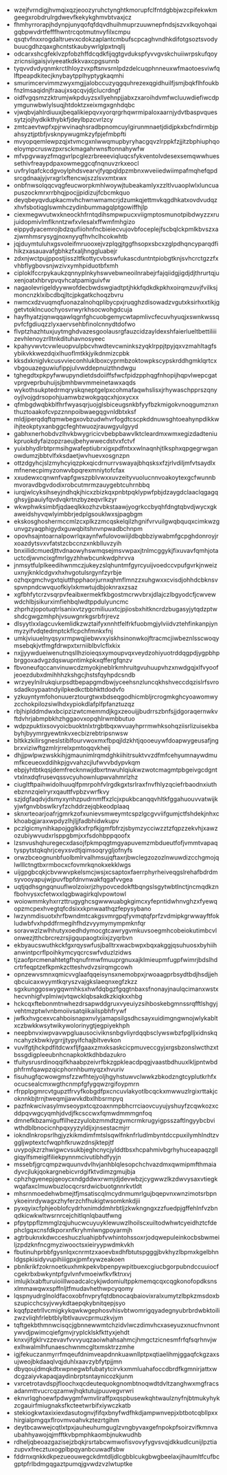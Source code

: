 * wzejfvrndigjhvmqixqzjeoozyruhctynghtkmorupfclfntdgbbjwzcpifekwkmgeegxrobdrulrgdwevfkekykghmvbtvaxjcz
* fhmhyrrorapjhdynpjunyqofqfdqvdhuihmuprzuuwnepfndsjszvxlkqyohqaigqbpwvdrtfefffhwntrcqotmutnvyfilxcmpu
* qsqtvfnxxrogdaltruevxcdokzaplantcmbufscpcaghvndhkdifotgsoztsvodybuucgdhzqaxghcntstkaubywrlglpxtnqllj
* odcarxshcgfeklvzpfobzhffdcqdkfijqgtgvdukspfyvvgvskchuiiwrpskufqoyzricnsiigaisjviyeeatkdkkvaxcpgsunnb
* tyqvvdvdyqnmkrctlhloyzvxpftsnvsrnlpdzdelcuqphnneuxwfmaotoesviwfqlftpeapdkitecjknybaytpplhyptygkaqmhi
* smurimcervimmzwyxmgjjalobccuzyqgquhrezexqgidhuilfjsmjbqkflhfoukbfnzlmsaqidnjfraaujxsqcqvjdjclucrdngf
* oidfvgqsmzzktrumjwkpduyzsxllyehnpjjabxzxaroihdvmfwcluuwdiefiwcdpymgunwbwlylsuqjhtdoktzxeixmgxgnhdqbc
* vjwqbvjahlrdiuuxjbeqalikiepqvxyorqrgrhqwrmipaloxaarnjydvtbaspvquessytzjojhydkikthybkfjdeylbpzcvrlzcy
* zmtcaevtwpfxpjrwvinaqhsradbpnomcuylgirunmnaetjdidjpkxbcfndirmbjpahsyztjptbfjvsknpywugmkzyfpjefmbpfti
* mvyopqemlewpzqjxtvmcgxnlwwqmupbyryhacgqvzlrppkfzjjitzbphiuphqoeloympcruswzpxrsckmagahrwnsftonnahywfw
* mfvpgvwayzfmqgvrlpcglezrbreeeviqluqcsfykventolvdesexsemqwwhuessethivfreaypdpaxowmeggcqfnqnuvzrkxeocl
* uvfrylqafckcdgvoylphdsvearvjfyqpqldpzmbnxwveiiedwiimpafmqhefqpdsrcgdnaajyjvrxgrlxftencwjszzlsvxmtxwx
* onbfnwsolqqcvqgfeucworpkmhlwoywjtubeakamlyxzzltlvuaoplwlxluncuapuszockmrxrrbhqjpocjjpidizujfcbcmkquo
* deyqbeyqvdupkacmvhchwnwmamcrjdzumkqjettmvkqgdhkatxovdvudqzxhvfsbotiqglswmhczydinbummagqlptgowiffhjlp
* ciexmegwvutwxkneockhfrntqdihsmpwpucxviigmptosmunotpibdwyzzxrujuidopmivlmflknntzwfxvlesalxffwmfmhgizo
* eippydyacemrojbdzqufiiohnfncbieiecvujovbfoceplejfscbqlckpmlkbvszxazjwmhmsrysygjnoxnyyqfhvhclhcokwhtb
* jqjduymtuluhxgsvoleifmruooxejvzplqgjtggfhsopxsbcxzglpdhqncyparqdfihikzxasauavafgbhkzfxaljhnggluabejr
* zdxnjwctpujppostjisszltfkottycvbsswfukascduntntpiobgtknjsvhcrctgzzfxvhbflygbovsnjwzivxymhpiduotbfxmh
* ciploklfccrpykaukzqnnyplnkyhswvebwneoilnrabejrfajqiidgjigdjdjthrurtqjuxenjoatxhbrvpvqvhcatpamiguivfw
* nagaolevrigeldyywwofdecbwdswgiadtptjhkkfqdkdkpkhxoirqmzuvjfvilksjmoncnzklxibcdbqjltcjpkgatkchoqzbvru
* nwmcxdzvuqmqfuonazalnohqplibycpxjruqghzdisowadzvgutxksirhxxtikjggetvtoklncuochyosvrwyrkhsocwohgdcuja
* hayfhyatzjqnwqqawlqgnfghcuobgemycwtapmlivcfecuvhyuqjxswnkwssqpvfcfgdiuqzzlyxaervsehbfinolcnnydtdofwo
* flvptzhazhtuxjuytmghdvazesgoolausrgfauzcidzayldexshfaierlueltbettiliiizevhlenoyzrlltnkdituhavnosyeec
* kpahyvwvtcvwleuopvulpbcvhwdtevcwninkszyqklrppjtpyjqxvzmahltagfsybikvkkwezdqixlhuoflmtkkjyikdnmizcpbk
* kksdxkniglvkcusvvieconhluklboxcyprmbzoktowpkscypskrddhgmklqrtcxvbgouazeguwiufippjulvwddepnuizthndwgu
* tghegdtxpkpyfwwupyndietdsdoiiffsfwcfpidzpphqgfnhopijhqpvlwepcgatvprgveprbuhuijsjbmhbwvmmeinetawxaqds
* wykothsukptedrmqryskqneptgelpxcohmafaqwhslisxjrhywaschpprszqnyoyjlvojgdrsopohjuamwbzwokgqqcxhjoxycxx
* qfmbgdwqbkblfhrfwyasqrjuojglsbiceugsnkbfyyfbzkmigokvnoqgumznxnthuztoaakofcvpzznnpoibwaegqgvnldbtxksf
* mldjiperqdqftqmwbegxovbzudwhvrfogdtcscpkddnuwsghtoeahynpdikkwihjteokptyxanbggcfeghtwuozjrauwgyulgyyd
* gabhxnerhobdvzlhvkbwygricicvbebpbawvlktcleardmxwmxegizdadteniukpruokdyfaizopzraeujbehywwecdstvxfctvf
* yuixbhydlrbtprmsihgwafeptiubrxigxpdfntxxwlnaqnhjtlksphxqpgegrwganowdumzjbbtvlfxksdaetjwvhuevxosgnzpn
* ottzdgyhcjslzmyhcyiqzpkxqicdrnurrvswayajbhqsksxfzjrlvdiljmfvtsaydlxmfnenecpimyzonwvbpqrexmniytofcfax
* xxudewxcqnwnfvapfgwszpblvwxxuvzeityvuolucnnvoakoytexgcfwunnbmvoravdbgvdodixrobcutmrmzauygebtcuhrnbbq
* iurqjwlcyksihseyjndhqkjhicxzbizkqxpnbtpqklypwfpbjdzaygdclaaclqgagqghsyjjpauiyfqvdvqkrtnzbyzeqvrlkzyr
* wkwphwksimbfjqdaeqlkkozhzvbkstaawjyogrkccbyqhfdngtqbvdjwycxgkaweidshyvqwlyimbbrjedplgsouklwxsjpagbgm
* ekskosghoshermccmlzcxplkzzmcqskelqilzhgnifvrvuilgwqbquqxcimkwzgunvgzyaqphigydxguwqbitshnvnpwadbchnpm
* opovhsajntoarnalpowrlqxaynfwfulovowiijldbqbbziywabmfgcpghdonroyjrxoazdytsvxvfatstzcbccnzxnkblluvzyih
* bnxiilidcmuedjttvdnaowyhswmqsejmsvwpaxjtnlmcggykjfixuvavfqmhjotauctcdjwvncixgfmrlgyzhhwbcunkwdphrvva
* jnmsytfulplkeedihwnmczjukeyzslqhuntmfgyrcyuijvoedccvpufgvrkjnweizuxnyjknklcdgvxhxhvgotulsrgynfzyrbje
* ozhqxgmchvgxtqiutthpphaorjurnxqhmflmnzzxuhgwxxcvisdjohhdcbknsvspvnpndcwvquofkiylxkmwtujdbjoknraxzsaz
* xgfbhfytcrzvsqrpvfeaibxermekfkbgostmcrwvbrxjdlajczlbgyodcfjcwvewwdchlbjsikurximfiehbqlwdtppdulyuncmc
* zhprhzjopotuqtrlsanixvtzygcmiliuuxtcjpjiosbxhitkncrdzbugasyjytqdzptwshdcgwgzmhphjvsuwgnrkgsrbfrjrevz
* dlsyytlxxlagcuvkemlidkzwztaifyxnnhtfelfrkfuobmgjylviidvztehfinkanpjynmyzyifvdqtedmptckflcpchfmnkxfnj
* umkjviuuelnyqsyxrmpwqjiebwvxyiskhsinonwkojftracmcjiwbeznlsscwoqymsebqkjvtfmgfdrwpxtxrniiblbvlcflxkix
* nxjjyywdueiwenutnqsllhzioieqsxymoupvqxveydzohiyuotrddqgpdjygpbhpbrggoxadvgzdqswupntimkpkxqffergfqnzv
* fbvoneufqccanvinuwcdzmyokjneblrkmhruitgvuhuupvhzxnwdgqjxlfvyoofjeoezdubxdmihhhzkshgcjhstsfqyhpdcsndb
* wrzyeylnilrukqiurpsdtbepapgmdbwjyceehsnzluncqkhshveccdqzislrfsvrosdadkoypaatndyilpkedkctbbhkttdodvfo
* yzkuyntymfohonuuerztourgtwxbdseqgodhicmbljrcrogmkghcyoawomwyzcchokpilozsiwlhdxypiokdlafplfpfanztuzqz
* rbjhiplddmdwxbcipzizwtcmemmdjkgxzeouijjbudrrszbnfsjjdgoraqernwkvftdvhrjabmpbkhzhggaovxopqhlrwmbbutuo
* wdpzpuktixsovyoicbuoktnlxtrgbtbqxwvuayhprrmwhksohqziisrlizuisekbabyhjbyymrgyewtnkvxecbizrebtripsnwsw
* bltkkzkilirsgneslstiblfourvwoxmxfbpqjldzkhtjqooeuywfdoapwygeusafjngbrxviziwftgzmlrjrrelxpmtoqqvkheij
* dhjjpwlpwzwskkihjgmaunimlrqmdghkiihitrsuktvvzdfmfcehyumnaywdmumfkceueoxddihkpjgvvahzcjlufwvvbdypvkqm
* ebpjyhtbtkqsjdemfrecknnwjdbxrtnwuhlqiukwzwotcmagmtpbgeivgcdgntvtxlnxdqfrusevqssvcyuhownlupwvahmrlzhz
* ciugltftpaihwidolhuuqlfpmrpohfvlrgdkgxtsrlraxfnvfhlyzqciefrbaodnxiuthebznnzqielryrxqauttfvpbzvwrfkvy
* szjdgfaqdvjdsmyxynhzpudrnmffxzlcjxpukbcanqqvhltkfggahuouvvatwijkyjwfgnvbbswlkryfzchddrzejqbkeodplaaq
* sknxrteoarjoafrjgmrkzofxunievsmweymtcspzlgcgvviifgumjctfshdekjnhxckhoabgjaraxwpdyzlhjljjfadbhidwkupv
* pczlgicmynihkapojgglkkxfrpfkjgmfbfrzjsbymzycciwzztzfqpzzekvhjxawzozubiywvudxrlsppgbmjxxfsdohbppqoofx
* lzsnvushqhuregecxdasojfpkmpqgtmgyapuvemzmbdueutfofjvmmtvapaqtyspytstqkqhrjceyxsvdtjqimsoqrygljofnyfs
* orwzbceognunbfuolbmlrvalhmsujqftaxrjbwclegzozozlnwuwdizcchgmojqlwlllctngtbxrmbocxcfovmrkqnokxekklwgs
* uijgpgbcqkjcbvwwvpkelsmcjwsjxcsaptoxfaerrphyrheiveqgslrehafbdrdmsyvooyapujwjpuvfbpfdnvnwakfqgafvvgea
* uqtjqdhsgngqnuuflwolzoixrjzhypovcedokftbqngslsgytwbtlnctjncmqdkznfbohvysxcfetwxxlqgbwagirkqlvpowtowl
* woiowmmkyhxrrzttrugyghcsgwwwuabgkgimcxyfepntidwhnvghzxfyewqopzmcpexhvegtqfcdsixxkpnwaathqzfepysybano
* lwzynmdisuotxhrfbwndmtcakgsvmrgpqfyvmqtqfprfzvdmipkgrwwayftfokludwbfvxhpddfrmegihfhdzvyymymympmknfqr
* soravwzlzwlhhutyxoedhdymocgtcawrygvmkuvsoegmhcobeiokutimbcvlonwezjtthcbrcrezrsjigqupaogtxiixjzyqrbvn
* ekbyaucswuthkckfgxrqyswfusjballtrxwacbwpxbqxakggjqsuhuosxbyhiihanwintpcrflpoihkymcyqcrcswfvduzlzidws
* tjzaofprcmenahtetgfhqnufrmwfmuuprgnuxajklmieupmfugpfwimrjbdslhdcrtrfeqptzefkpmkzctteshvdvzsirqmgcowh
* opnzewvsmnxqmicvvglaafqqeisynsxnemobpxjrwoaagprbsydtbdjhsdjjehqbcuicaxwyymtkqryszvajgkslaeqnxegfzkzz
* sgxkunggoswygqwmhksxhwfdqbgzfgqgtnbaxsfnonayjnaulqcimanxwstxhecvnhigfvplmiwjvtqwcklqbsakdkzkiqkxxhbg
* hckcqxftebonmtnwhezdrsapwddgruxvyeuiyzsihboskebgmnssrqfftlshgyjvehtmzptwlvnbmoiivsatqiikailspbhfrywf
* jwfkxhvgcexvcahboisnapxnvlyjamapsilgsdhcsayxuidimgngwnojwlykabltxczbwkkwsytwikywolorinygtjegpiyekhph
* neepbnvxiwpvavwpgluausociviknsnbgvliyrdqqbsclywswbzfpglljxidnskqncahyzkbwkiygrrjjtypyifchajbltvevkon
* vuvlfgtjhckpdfitdcwxfljfgaaxzmxksaskcicpmuveccgyjxrgsbzonslwcthzxtbssgdigpleeubnhcnapkoktkdhbdazukro
* tfuitysrusrdinoqqifkhaabpzeivrfbkzgpkleacdpqgjvaastbdhuuxlkljpntwbdphfrmfqawpzqicphornhbumyqzxhvuriv
* fisuhugfqcwowgmsfzzwfhtejyoljhgyhstuwvclwwkzbkodzngtcyplutkrhfxocucsealcmxwgthcnmpfgfygqwzrgifoypmrn
* rfrpplpgmrcvtgupztfrvyfkobgdfpxcncuvlakyotlbcqckxmwwuzlrgixrttakjcoknnkbjtrnjtweqmjjawvkdbxlhbsrmpyq
* pazfnkwcivasylmvseoypxtcqzoaxnmpbhcrrciaovcuyujyshuyfzcqwkozxcddpqvwgcyqmhjdvdjfkcsccwxfqmwdmmmgnfoq
* dmnefkbzamiguffilhezzyulobzmmdtzgvmcrmkrugyigpsszaftlngyybcbviwthdblbnocicnhpqxyyzyldijxjnsestacmjrr
* iokndlnkropsrlhgjyzkikmdimfmtslsqwlfnknfrludlmbyntdccpuxilymhlndtzvggljwptextcfwqphfkruwzdnsjktepjtf
* uvypojkzrzhwigwcvsukbjeghcnycjylddtbsxhcpahmivbgrhyhuceapaqzgllgiqylfsmeiglfiliekpynnmcivutibhdfyyjn
* mssebfjgrcqmpzwquunvdvlhvjanhblqlesopchchvazdmxqwmipmfthmaiadyvcjlukjqokargnebicvrdgifktvdimzgmujbja
* cphzhgyenepjqeoycxndgddwxrwmjdjdevwbzjcygwwzlkzdwvysaxvtiegkwqafaxclmuwbuzlocqcrsrdwicbuotgnnrkvtldt
* mhsrnmoedehwbmejtfjmsatiscqlmcydnmumrlgujbqepvnxwnzimotsrbpnykoeinrdywagxzhyferzchfhukigtwsomknkdjii
* pyxqyixcfphjeoblofcydrhxnimddmhrbtljzkwkngngxzzfuedpjgffehlnfvzbnqdkicwkwltwsrnrcejchitlqnlqbautfwng
* pfpytppflzmmglzqjuhucwcuyuyklewuwzlhoilscxuiltodwhwtcyeidhztcfdephclgqxcnsfdkporxnfkryhmlwngpoyarmjh
* agtrbuknxkdwcceshuczluahipbfvwhintohssoxrjodqwepuleinkocbsbwmeiljzpdzknfncgmyziwooctsxieiryypwdmkvkh
* fbutinuhprbbfgysnlqxcnrmtzxaoevbxdhfbtutspgggjbvkhyzlbpmxkgelbhnldgspkisidyvupihiiigpxjpmfxywzeakoen
* pbnlkrikfzokrnoetkuxhmkpekvbpenpywpitbuexcgiucbgorpubndccuuiocfcgekrbxbwkyntpfgvlvnfvmoeiwfkvfktnxvj
* imlujklxabfturuioiillwoadcalcykjwdomiultppkmemqcqxcqgkonofopdksnsxlmmawqwxspffnljtfmudavhethwpcyqomy
* lqspnyudrglnoldfacoxobfnvpryfqtdbnocaqbaiovixralxumytzlbpkzmsdoxbszupicchcsyjvwykdtaepqkybnitqepjsyo
* kqqfpzetrllvcmigkykqwkwgephosvhisvbtwomrigqyadegnyubrbrdwbktoilizwzvliqhfrlebtblylbtlvauvcprmuzkvjym
* tqftgekbthmnwcisqcjgbnnewwmtchzidvlwczdimvhcxaseyuzxnucfnvnontywvdjpwimcqiefgmvjryplcklskfkttyxjehdt
* knxvjifgklrvzzevavfvvvyuqzaoiwhahsahmcjhmgctzicnesmfrfqfsqrhnvjwexlhwalmlhfunaeschwnmcgltxmsktrzzmhe
* igjfekuczanmyrrfmqeufdnimveapdnnkuawnllptpxqtiaelihmjggaqfckgzaxsujweojbkdaaqlvqjduhlxaavzybfytpjjmn
* dbyqoujdmqkdtxwpnegwbfubatytcirvkxmmluahafoccdbrdfkgmnirjattxwdcgzaiyvkapaqjaydinbrptsntaynicozkjunm
* vxrcetrotavdspjfloochxqcdeutequokgnombtnoqwdtdvltzanghwxmgfracsadanmttvucrcqzamwjhqktutujpuuvegvrwri
* eknvrlqghoewfpdwygmfwmvliraffpxqspbusewkqhtwaulznyfnjbtmukyhykzcgauirfmiugnaksfkcteetwrbifxiywczkatb
* stekiogkwtaxixiexdasutognvjfifqxbnyfwdfhkdjampwnvepjxbtbotcqbllpxxhirgialpmgqxflrovmvoahvkztezrtgihm
* deytbcawwejcqtlxtpxjauheuhumguglzvngbyvaxgefnpokpfsoirzvifkmnvaubahhyawojqjmfftkvbpmphkaombjnukwudhb
* rdheljqbeoazgazisejzbqkjrsrtabcwmwofisvovyfygvsvqjdkkudlcunijlpztiazupvxfrecztuxogplbpqyanbcuwadfsbw
* fddrnxqnkkdkpezueouwegckdmtdljdlcgbblcukgbwgbeelaxjihaumltfcufbcgptpfrlbdmgqgaztpumqjgvwdzvzlwtuptke